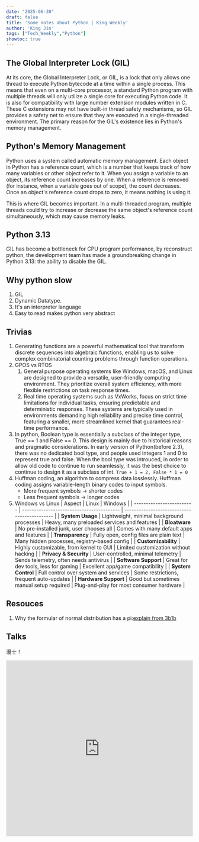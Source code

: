 ```yaml
---
date: "2025-06-30"
draft: false
title: 'Some notes about Python | King Weekly'
author: 'King Jin'
tags: ["Tech_Weekly","Python"]
showtoc: true
---
```

## The Global Interpreter Lock (GIL)
At its core, the Global Interpreter Lock, or GIL, is a lock that only allows one thread to execute Python bytecode at a time within a single process. This means that even on a multi-core processor, a standard Python program with multiple threads will only utilize a single core for executing Python code.
It is also for compatibility with large number extension modules written in C. These C extensions may not have built-in thread safety mechanisms, so GIL provides a safety net to ensure that they are executed in a single-threaded environment.
The primary reason for the GIL's existence lies in Python's memory management.

## Python's Memory Management
Python uses a system called automatic memory management. Each object in Python has a reference count, which is a number that keeps track of how many variables or other object refer to it. When you assign a variable to an object, its reference count increases by one. When a reference is removed (for instance, when a variable goes out of scope), the count decreases. Once an object's reference count drops to zero, it means nothing is using it.

This is where GIL becomes important. In a multi-threaded program, multiple threads could try to increase or decrease the same object's reference count simultaneously, which may cause memory leaks.

## Python 3.13
GIL has become a bottleneck for CPU program performance, by reconstruct python, the development team has made a groundbreaking change in Python 3.13: the ability to disable the GIL.

## Why python slow
1. GIL
2. Dynamic Datatype.
3. It's an interpreter language
4. Easy to read makes python very abstract


## Trivias
1. Generating functions are a powerful mathematical tool that transform discrete sequences into algebraic functions, enabling us to solve complex combinatorial counting problems through function operations.
2. GPOS vs RTOS
   1. General purpose operating systems like Windows, macOS, and Linux are designed to provide a versatile, user-friendly computing environment. They prioritize overall system efficiency, with more flexible restrictions on task response times.
   2. Real time operating systems such as VxWorks, focus on strict time limitations for individual tasks, ensuring predictable and deterministic responses. These systems are typically used in environments demanding high reliability and precise time control, featuring a smaller, more streamlined kernel that guarantees real-time performance.
3. In python, Boolean type is essentially a subclass of the integer type, True == 1 and False == 0. This design is mainly due to historical reasons and pragmatic considerations. In early version of Python(before 2.3), there was no dedicated bool type, and people used integers 1 and 0 to represent true and false. When the bool type was introuced, in order to allow old code to continue to run seamlessly, it was the best choice to continue to design it as a subclass of int.
```True + 1 = 2, False * 1 = 0```
1. Huffman coding, an algorithm to compress data losslessly. Huffman coding assigns variable-length binary codes to input symbols.
   - More frequent symbols -> shorter codes
   - Less frequent symbols -> longer codes
2. Windows vs Linux
| Aspect                    | Linux                                     | Windows                                      |
| ------------------------- | ----------------------------------------- | -------------------------------------------- |
|  **System Usage**       | Lightweight, minimal background processes | Heavy, many preloaded services and features  |
|  **Bloatware**          | No pre-installed junk, user chooses all   | Comes with many default apps and features    |
|  **Transparency**       | Fully open, config files are plain text   | Many hidden processes, registry-based config |
|  **Customizability**    | Highly customizable, from kernel to GUI   | Limited customization without hacking        |
|  **Privacy & Security** | User-controlled, minimal telemetry        | Sends telemetry, often needs antivirus       |
|  **Software Support**   | Great for dev tools, less for gaming      | Excellent app/game compatibility             |
|  **System Control**     | Full control over system and services     | Some restrictions, frequent auto-updates     |
|  **Hardware Support**   | Good but sometimes manual setup required  | Plug-and-play for most consumer hardware     |

## Resouces

1. Why the formular of normal distribution has a pi:[explain from 3b1b](https://www.youtube.com/results?search_query=normal+distrubution+in+astronomy)

## Talks
漫士！
<iframe width=100% height=475  src="https://www.youtube.com/embed/nBkr4u_xKms?si=6CY9MwRS2KIN2mzr" title="YouTube video player" frameborder="0" allow="accelerometer; autoplay; clipboard-write; encrypted-media; gyroscope; picture-in-picture; web-share" referrerpolicy="strict-origin-when-cross-origin" allowfullscreen></iframe>